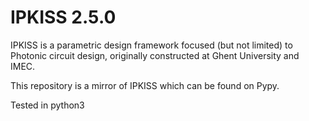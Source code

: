 # IPKISS 2.5.0
IPKISS is a parametric design framework focused (but not limited) to Photonic circuit design, originally constructed at Ghent University and IMEC.

This repository is a mirror of IPKISS which can be found on Pypy.

Tested in python3
